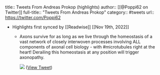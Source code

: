 title:: Tweets From Andreas Prokop (highlights)
author:: [[@Poppi62 on Twitter]]
full-title:: "Tweets From Andreas Prokop"
category:: #tweets
url:: https://twitter.com/Poppi62

- Highlights first synced by [[Readwise]] [[Nov 19th, 2022]]
	- Axons survive for as long as we live through the homeostasis of a vast network of closely interwoven processes involving ALL components of axonal cell biology - with #microtubules right at the heart! Derailing this homeostasis at any position will trigger axonopathy. 
	  
	  ![](https://pbs.twimg.com/media/FXxWi7_UEAA6qFb.jpg) ([View Tweet](https://twitter.com/Poppi62/status/1548207573916008449))